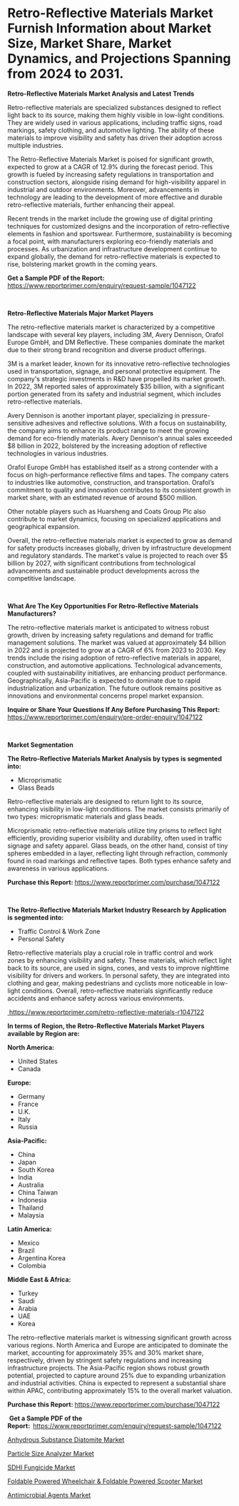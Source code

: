 <p><h1>Retro-Reflective Materials Market Furnish Information about Market Size, Market Share, Market Dynamics, and Projections Spanning from 2024 to 2031.</h1></p><p><strong>Retro-Reflective Materials Market Analysis and Latest Trends</strong></p>
<p><p>Retro-reflective materials are specialized substances designed to reflect light back to its source, making them highly visible in low-light conditions. They are widely used in various applications, including traffic signs, road markings, safety clothing, and automotive lighting. The ability of these materials to improve visibility and safety has driven their adoption across multiple industries.</p><p>The Retro-Reflective Materials Market is poised for significant growth, expected to grow at a CAGR of 12.9% during the forecast period. This growth is fueled by increasing safety regulations in transportation and construction sectors, alongside rising demand for high-visibility apparel in industrial and outdoor environments. Moreover, advancements in technology are leading to the development of more effective and durable retro-reflective materials, further enhancing their appeal.</p><p>Recent trends in the market include the growing use of digital printing techniques for customized designs and the incorporation of retro-reflective elements in fashion and sportswear. Furthermore, sustainability is becoming a focal point, with manufacturers exploring eco-friendly materials and processes. As urbanization and infrastructure development continue to expand globally, the demand for retro-reflective materials is expected to rise, bolstering market growth in the coming years.</p></p>
<p><strong>Get a Sample PDF of the Report:&nbsp;</strong> <a href="https://www.reportprimer.com/enquiry/request-sample/1047122">https://www.reportprimer.com/enquiry/request-sample/1047122</a></p>
<p>&nbsp;</p>
<p><strong>Retro-Reflective Materials Major Market Players</strong></p>
<p><p>The retro-reflective materials market is characterized by a competitive landscape with several key players, including 3M, Avery Dennison, Orafol Europe GmbH, and DM Reflective. These companies dominate the market due to their strong brand recognition and diverse product offerings.</p><p>3M is a market leader, known for its innovative retro-reflective technologies used in transportation, signage, and personal protective equipment. The company's strategic investments in R&D have propelled its market growth. In 2022, 3M reported sales of approximately $35 billion, with a significant portion generated from its safety and industrial segment, which includes retro-reflective materials.</p><p>Avery Dennison is another important player, specializing in pressure-sensitive adhesives and reflective solutions. With a focus on sustainability, the company aims to enhance its product range to meet the growing demand for eco-friendly materials. Avery Dennison's annual sales exceeded $8 billion in 2022, bolstered by the increasing adoption of reflective technologies in various industries.</p><p>Orafol Europe GmbH has established itself as a strong contender with a focus on high-performance reflective films and tapes. The company caters to industries like automotive, construction, and transportation. Orafol’s commitment to quality and innovation contributes to its consistent growth in market share, with an estimated revenue of around $500 million.</p><p>Other notable players such as Huarsheng and Coats Group Plc also contribute to market dynamics, focusing on specialized applications and geographical expansion. </p><p>Overall, the retro-reflective materials market is expected to grow as demand for safety products increases globally, driven by infrastructure development and regulatory standards. The market's value is projected to reach over $5 billion by 2027, with significant contributions from technological advancements and sustainable product developments across the competitive landscape.</p></p>
<p>&nbsp;</p>
<p><strong>What Are The Key Opportunities For Retro-Reflective Materials Manufacturers?</strong></p>
<p><p>The retro-reflective materials market is anticipated to witness robust growth, driven by increasing safety regulations and demand for traffic management solutions. The market was valued at approximately $4 billion in 2022 and is projected to grow at a CAGR of 6% from 2023 to 2030. Key trends include the rising adoption of retro-reflective materials in apparel, construction, and automotive applications. Technological advancements, coupled with sustainability initiatives, are enhancing product performance. Geographically, Asia-Pacific is expected to dominate due to rapid industrialization and urbanization. The future outlook remains positive as innovations and environmental concerns propel market expansion.</p></p>
<p><strong>Inquire or Share Your Questions If Any Before Purchasing This Report:</strong> <a href="https://www.reportprimer.com/enquiry/pre-order-enquiry/1047122">https://www.reportprimer.com/enquiry/pre-order-enquiry/1047122</a></p>
<p>&nbsp;</p>
<p><strong>Market Segmentation</strong></p>
<p><strong>The Retro-Reflective Materials Market Analysis by types is segmented into:</strong></p>
<p><ul><li>Microprismatic</li><li>Glass Beads</li></ul></p>
<p><p>Retro-reflective materials are designed to return light to its source, enhancing visibility in low-light conditions. The market consists primarily of two types: microprismatic materials and glass beads. </p><p>Microprismatic retro-reflective materials utilize tiny prisms to reflect light efficiently, providing superior visibility and durability, often used in traffic signage and safety apparel. Glass beads, on the other hand, consist of tiny spheres embedded in a layer, reflecting light through refraction, commonly found in road markings and reflective tapes. Both types enhance safety and awareness in various applications.</p></p>
<p><strong>Purchase this Report:&nbsp;</strong><a href="https://www.reportprimer.com/purchase/1047122">https://www.reportprimer.com/purchase/1047122</a></p>
<p>&nbsp;</p>
<p><strong>The Retro-Reflective Materials Market Industry Research by Application is segmented into:</strong></p>
<p><ul><li>Traffic Control & Work Zone</li><li>Personal Safety</li></ul></p>
<p><p>Retro-reflective materials play a crucial role in traffic control and work zones by enhancing visibility and safety. These materials, which reflect light back to its source, are used in signs, cones, and vests to improve nighttime visibility for drivers and workers. In personal safety, they are integrated into clothing and gear, making pedestrians and cyclists more noticeable in low-light conditions. Overall, retro-reflective materials significantly reduce accidents and enhance safety across various environments.</p></p>
<p><a href="https://www.reportprimer.com/retro-reflective-materials-r1047122">&nbsp;https://www.reportprimer.com/retro-reflective-materials-r1047122</a></p>
<p><strong>In terms of Region, the Retro-Reflective Materials Market Players available by Region are:</strong></p>
<p>
    <p> <strong> North America: </strong>
        <ul>
            <li>United States</li>
            <li>Canada</li>
        </ul>
        </p> 
    <p> <strong> Europe: </strong>
        <ul>
            <li>Germany</li>
            <li>France</li>
            <li>U.K.</li>
            <li>Italy</li>
            <li>Russia</li>
        </ul>
        </p> 
    <p> <strong> Asia-Pacific: </strong>
        <ul>
            <li>China</li>
            <li>Japan</li>
            <li>South Korea</li>
            <li>India</li>
            <li>Australia</li>
            <li>China Taiwan</li>
            <li>Indonesia</li>
            <li>Thailand</li>
            <li>Malaysia</li>
        </ul>
        </p> 
    <p> <strong> Latin America: </strong>
        <ul>
            <li>Mexico</li>
            <li>Brazil</li>
            <li>Argentina Korea</li>
            <li>Colombia</li>
        </ul>
        </p> 
    <p> <strong> Middle East & Africa: </strong>
        <ul>
            <li>Turkey</li>
            <li>Saudi</li>
            <li>Arabia</li>
            <li>UAE</li>
            <li>Korea</li>
        </ul>
    </p>
    </p>
<p><p>The retro-reflective materials market is witnessing significant growth across various regions. North America and Europe are anticipated to dominate the market, accounting for approximately 35% and 30% market share, respectively, driven by stringent safety regulations and increasing infrastructure projects. The Asia-Pacific region shows robust growth potential, projected to capture around 25% due to expanding urbanization and industrial activities. China is expected to represent a substantial share within APAC, contributing approximately 15% to the overall market valuation.</p></p>
<p><strong>Purchase this Report: </strong><a href="https://www.reportprimer.com/purchase/1047122">https://www.reportprimer.com/purchase/1047122</a></p>
<p>&nbsp;<strong>Get a Sample PDF of the Report:&nbsp;&nbsp;</strong><a href="https://www.reportprimer.com/enquiry/request-sample/1047122">https://www.reportprimer.com/enquiry/request-sample/1047122</a></p>
<p><strong></strong></p>
<p><p><a href="https://medium.com/@monicdt1k3_66070/driving-factors-behind-the-anhydrous-substance-diatomite-market-trends-applications-and-regional-8627ee0331b5">Anhydrous Substance Diatomite Market</a></p><p><a href="https://www.linkedin.com/pulse/particle-size-analyzer-market-forecast-global-trends-analysis-5emjf">Particle Size Analyzer Market</a></p><p><a href="https://github.com/ChristianClark406/Market-Research-Report-List-1/blob/main/sdhi-fungicide-market.md">SDHI Fungicide Market</a></p><p><a href="https://medium.com/@monicdt1k3_66070/foldable-powered-wheelchair-foldable-powered-scooter-market-outlook-and-forecast-from-2024-to-6c9a409d462c?postPublishedType=repub">Foldable Powered Wheelchair & Foldable Powered Scooter Market</a></p><p><a href="https://issuu.com/reportprime-2/docs/antimicrobial-agents-market-size-20_83ad9fb5beb539">Antimicrobial Agents Market</a></p></p>
